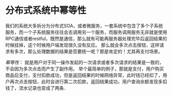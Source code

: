 # 分布式系统中幂等性
  我们的系统大多拆分为分布式SOA，或者微服务，一套系统中包含了多个子系统服务，而一个子系统服务往往会去调用另一个服务，而服务调用服务无非就是使用RPC通信或者restful，既然是通信，那么就有可能再服务器处理完毕后返回结果的时候挂掉，这个时候用户端发现很久没有反应。
  那么就会多次点击按钮，这样请求有多次，那么处理数据的结果是否要统一呢？那是肯定的！尤其再支付场景。
  
  *幂等性*：
  就是用户对于同一操作发起的一次请求或者多次请求的结果是一致的，不会因为多次点击而产生了副作用。
  举个最简单的例子，那就是支付，用户购买商品后支付，支付扣款成功，但是返回结果的时候网络异常，此时钱已经扣了，用户再次点击按钮，此时会进行第二次扣款，返回结果成功，用户查询余额发现多扣钱了，流水记录也变成了两条．
